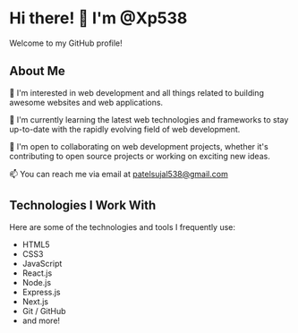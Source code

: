 
<!---
Xp538/Xp538 is a ✨ special ✨ repository because its `README.md` (this file) appears on your GitHub profile.
You can click the Preview link to take a look at your changes.
--->

# Hi there! 👋 I'm @Xp538

Welcome to my GitHub profile! 

## About Me

👀 I'm interested in web development and all things related to building awesome websites and web applications.

🌱 I'm currently learning the latest web technologies and frameworks to stay up-to-date with the rapidly evolving field of web development.

💼 I'm open to collaborating on web development projects, whether it's contributing to open source projects or working on exciting new ideas.

📫 You can reach me via email at [patelsujal538@gmail.com](patelsujal538@gmail.com) 


## Technologies I Work With

Here are some of the technologies and tools I frequently use:

- HTML5
- CSS3
- JavaScript
- React.js
- Node.js
- Express.js
- Next.js
- Git / GitHub
- and more!
